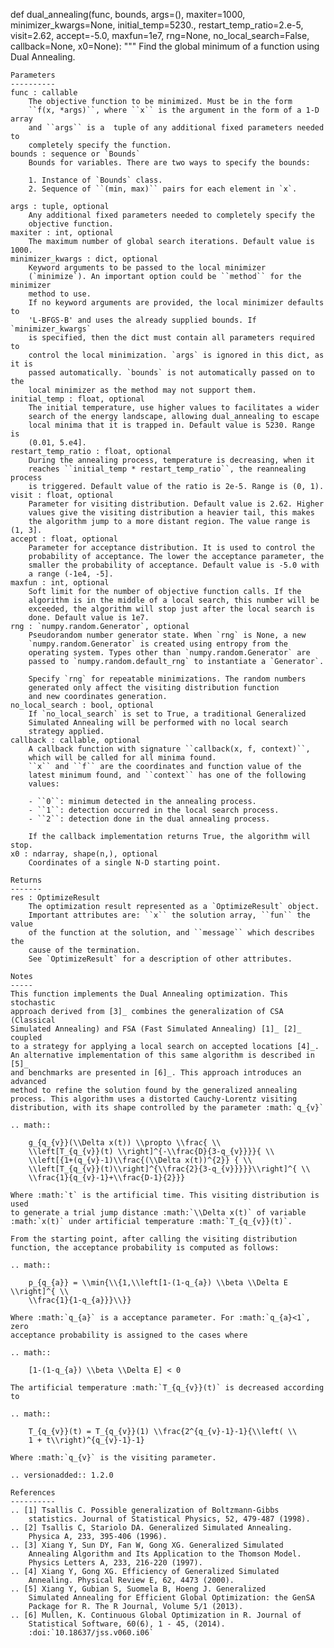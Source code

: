 def dual_annealing(func, bounds, args=(), maxiter=1000,
                   minimizer_kwargs=None, initial_temp=5230.,
                   restart_temp_ratio=2.e-5, visit=2.62, accept=-5.0,
                   maxfun=1e7, rng=None, no_local_search=False,
                   callback=None, x0=None):
    """
    Find the global minimum of a function using Dual Annealing.

    Parameters
    ----------
    func : callable
        The objective function to be minimized. Must be in the form
        ``f(x, *args)``, where ``x`` is the argument in the form of a 1-D array
        and ``args`` is a  tuple of any additional fixed parameters needed to
        completely specify the function.
    bounds : sequence or `Bounds`
        Bounds for variables. There are two ways to specify the bounds:

        1. Instance of `Bounds` class.
        2. Sequence of ``(min, max)`` pairs for each element in `x`.

    args : tuple, optional
        Any additional fixed parameters needed to completely specify the
        objective function.
    maxiter : int, optional
        The maximum number of global search iterations. Default value is 1000.
    minimizer_kwargs : dict, optional
        Keyword arguments to be passed to the local minimizer
        (`minimize`). An important option could be ``method`` for the minimizer
        method to use.
        If no keyword arguments are provided, the local minimizer defaults to
        'L-BFGS-B' and uses the already supplied bounds. If `minimizer_kwargs`
        is specified, then the dict must contain all parameters required to
        control the local minimization. `args` is ignored in this dict, as it is
        passed automatically. `bounds` is not automatically passed on to the
        local minimizer as the method may not support them.
    initial_temp : float, optional
        The initial temperature, use higher values to facilitates a wider
        search of the energy landscape, allowing dual_annealing to escape
        local minima that it is trapped in. Default value is 5230. Range is
        (0.01, 5.e4].
    restart_temp_ratio : float, optional
        During the annealing process, temperature is decreasing, when it
        reaches ``initial_temp * restart_temp_ratio``, the reannealing process
        is triggered. Default value of the ratio is 2e-5. Range is (0, 1).
    visit : float, optional
        Parameter for visiting distribution. Default value is 2.62. Higher
        values give the visiting distribution a heavier tail, this makes
        the algorithm jump to a more distant region. The value range is (1, 3].
    accept : float, optional
        Parameter for acceptance distribution. It is used to control the
        probability of acceptance. The lower the acceptance parameter, the
        smaller the probability of acceptance. Default value is -5.0 with
        a range (-1e4, -5].
    maxfun : int, optional
        Soft limit for the number of objective function calls. If the
        algorithm is in the middle of a local search, this number will be
        exceeded, the algorithm will stop just after the local search is
        done. Default value is 1e7.
    rng : `numpy.random.Generator`, optional
        Pseudorandom number generator state. When `rng` is None, a new
        `numpy.random.Generator` is created using entropy from the
        operating system. Types other than `numpy.random.Generator` are
        passed to `numpy.random.default_rng` to instantiate a `Generator`.

        Specify `rng` for repeatable minimizations. The random numbers
        generated only affect the visiting distribution function
        and new coordinates generation.
    no_local_search : bool, optional
        If `no_local_search` is set to True, a traditional Generalized
        Simulated Annealing will be performed with no local search
        strategy applied.
    callback : callable, optional
        A callback function with signature ``callback(x, f, context)``,
        which will be called for all minima found.
        ``x`` and ``f`` are the coordinates and function value of the
        latest minimum found, and ``context`` has one of the following
        values:

        - ``0``: minimum detected in the annealing process.
        - ``1``: detection occurred in the local search process.
        - ``2``: detection done in the dual annealing process.

        If the callback implementation returns True, the algorithm will stop.
    x0 : ndarray, shape(n,), optional
        Coordinates of a single N-D starting point.

    Returns
    -------
    res : OptimizeResult
        The optimization result represented as a `OptimizeResult` object.
        Important attributes are: ``x`` the solution array, ``fun`` the value
        of the function at the solution, and ``message`` which describes the
        cause of the termination.
        See `OptimizeResult` for a description of other attributes.

    Notes
    -----
    This function implements the Dual Annealing optimization. This stochastic
    approach derived from [3]_ combines the generalization of CSA (Classical
    Simulated Annealing) and FSA (Fast Simulated Annealing) [1]_ [2]_ coupled
    to a strategy for applying a local search on accepted locations [4]_.
    An alternative implementation of this same algorithm is described in [5]_
    and benchmarks are presented in [6]_. This approach introduces an advanced
    method to refine the solution found by the generalized annealing
    process. This algorithm uses a distorted Cauchy-Lorentz visiting
    distribution, with its shape controlled by the parameter :math:`q_{v}`

    .. math::

        g_{q_{v}}(\\Delta x(t)) \\propto \\frac{ \\
        \\left[T_{q_{v}}(t) \\right]^{-\\frac{D}{3-q_{v}}}}{ \\
        \\left[{1+(q_{v}-1)\\frac{(\\Delta x(t))^{2}} { \\
        \\left[T_{q_{v}}(t)\\right]^{\\frac{2}{3-q_{v}}}}}\\right]^{ \\
        \\frac{1}{q_{v}-1}+\\frac{D-1}{2}}}

    Where :math:`t` is the artificial time. This visiting distribution is used
    to generate a trial jump distance :math:`\\Delta x(t)` of variable
    :math:`x(t)` under artificial temperature :math:`T_{q_{v}}(t)`.

    From the starting point, after calling the visiting distribution
    function, the acceptance probability is computed as follows:

    .. math::

        p_{q_{a}} = \\min{\\{1,\\left[1-(1-q_{a}) \\beta \\Delta E \\right]^{ \\
        \\frac{1}{1-q_{a}}}\\}}

    Where :math:`q_{a}` is a acceptance parameter. For :math:`q_{a}<1`, zero
    acceptance probability is assigned to the cases where

    .. math::

        [1-(1-q_{a}) \\beta \\Delta E] < 0

    The artificial temperature :math:`T_{q_{v}}(t)` is decreased according to

    .. math::

        T_{q_{v}}(t) = T_{q_{v}}(1) \\frac{2^{q_{v}-1}-1}{\\left( \\
        1 + t\\right)^{q_{v}-1}-1}

    Where :math:`q_{v}` is the visiting parameter.

    .. versionadded:: 1.2.0

    References
    ----------
    .. [1] Tsallis C. Possible generalization of Boltzmann-Gibbs
        statistics. Journal of Statistical Physics, 52, 479-487 (1998).
    .. [2] Tsallis C, Stariolo DA. Generalized Simulated Annealing.
        Physica A, 233, 395-406 (1996).
    .. [3] Xiang Y, Sun DY, Fan W, Gong XG. Generalized Simulated
        Annealing Algorithm and Its Application to the Thomson Model.
        Physics Letters A, 233, 216-220 (1997).
    .. [4] Xiang Y, Gong XG. Efficiency of Generalized Simulated
        Annealing. Physical Review E, 62, 4473 (2000).
    .. [5] Xiang Y, Gubian S, Suomela B, Hoeng J. Generalized
        Simulated Annealing for Efficient Global Optimization: the GenSA
        Package for R. The R Journal, Volume 5/1 (2013).
    .. [6] Mullen, K. Continuous Global Optimization in R. Journal of
        Statistical Software, 60(6), 1 - 45, (2014).
        :doi:`10.18637/jss.v060.i06`